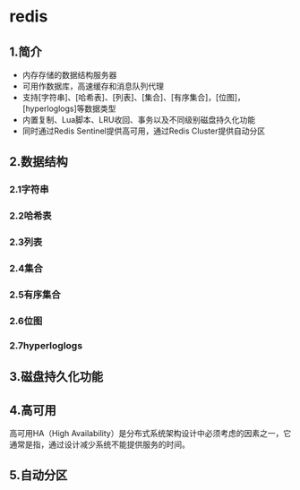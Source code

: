 # redis
## 1.简介

- 内存存储的数据结构服务器
- 可用作数据库，高速缓存和消息队列代理
- 支持[字符串]、[哈希表]、[列表]、[集合]、[有序集合]，[位图]，[hyperloglogs]等数据类型
- 内置复制、Lua脚本、LRU收回、事务以及不同级别磁盘持久化功能
- 同时通过Redis Sentinel提供高可用，通过Redis Cluster提供自动分区





## 2.数据结构

### 2.1字符串

### 2.2哈希表

### 2.3列表

### 2.4集合

### 2.5有序集合

### 2.6位图

### 2.7hyperloglogs



## 3.磁盘持久化功能



## 4.高可用

高可用HA（High Availability）是分布式系统架构设计中必须考虑的因素之一，它通常是指，通过设计减少系统不能提供服务的时间。

## 5.自动分区